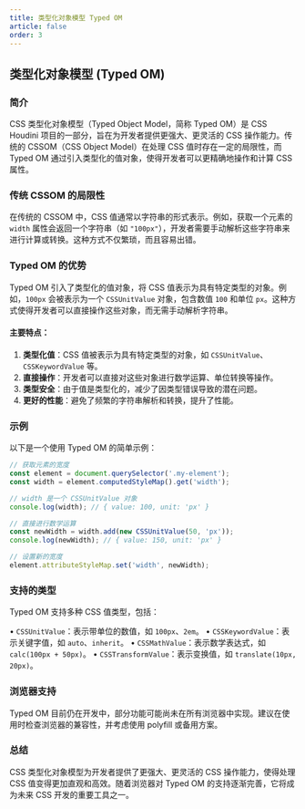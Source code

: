 ```yaml
---
title: 类型化对象模型 Typed OM
article: false
order: 3
---
```


## 类型化对象模型 (Typed OM)

### 简介

CSS 类型化对象模型（Typed Object Model，简称 Typed OM）是 CSS Houdini 项目的一部分，旨在为开发者提供更强大、更灵活的 CSS 操作能力。传统的 CSSOM（CSS Object Model）在处理 CSS 值时存在一定的局限性，而 Typed OM 通过引入类型化的值对象，使得开发者可以更精确地操作和计算 CSS 属性。

### 传统 CSSOM 的局限性

在传统的 CSSOM 中，CSS 值通常以字符串的形式表示。例如，获取一个元素的 `width` 属性会返回一个字符串（如 `"100px"`），开发者需要手动解析这些字符串来进行计算或转换。这种方式不仅繁琐，而且容易出错。

### Typed OM 的优势

Typed OM 引入了类型化的值对象，将 CSS 值表示为具有特定类型的对象。例如，`100px` 会被表示为一个 `CSSUnitValue` 对象，包含数值 `100` 和单位 `px`。这种方式使得开发者可以直接操作这些对象，而无需手动解析字符串。

#### 主要特点：

1. **类型化值**：CSS 值被表示为具有特定类型的对象，如 `CSSUnitValue`、`CSSKeywordValue` 等。
2. **直接操作**：开发者可以直接对这些对象进行数学运算、单位转换等操作。
3. **类型安全**：由于值是类型化的，减少了因类型错误导致的潜在问题。
4. **更好的性能**：避免了频繁的字符串解析和转换，提升了性能。

### 示例

以下是一个使用 Typed OM 的简单示例：

```javascript
// 获取元素的宽度
const element = document.querySelector('.my-element');
const width = element.computedStyleMap().get('width');

// width 是一个 CSSUnitValue 对象
console.log(width); // { value: 100, unit: 'px' }

// 直接进行数学运算
const newWidth = width.add(new CSSUnitValue(50, 'px'));
console.log(newWidth); // { value: 150, unit: 'px' }

// 设置新的宽度
element.attributeStyleMap.set('width', newWidth);
```

### 支持的类型

Typed OM 支持多种 CSS 值类型，包括：

• `CSSUnitValue`：表示带单位的数值，如 `100px`、`2em`。
• `CSSKeywordValue`：表示关键字值，如 `auto`、`inherit`。
• `CSSMathValue`：表示数学表达式，如 `calc(100px + 50px)`。
• `CSSTransformValue`：表示变换值，如 `translate(10px, 20px)`。

### 浏览器支持

Typed OM 目前仍在开发中，部分功能可能尚未在所有浏览器中实现。建议在使用时检查浏览器的兼容性，并考虑使用 polyfill 或备用方案。

### 总结

CSS 类型化对象模型为开发者提供了更强大、更灵活的 CSS 操作能力，使得处理 CSS 值变得更加直观和高效。随着浏览器对 Typed OM 的支持逐渐完善，它将成为未来 CSS 开发的重要工具之一。

